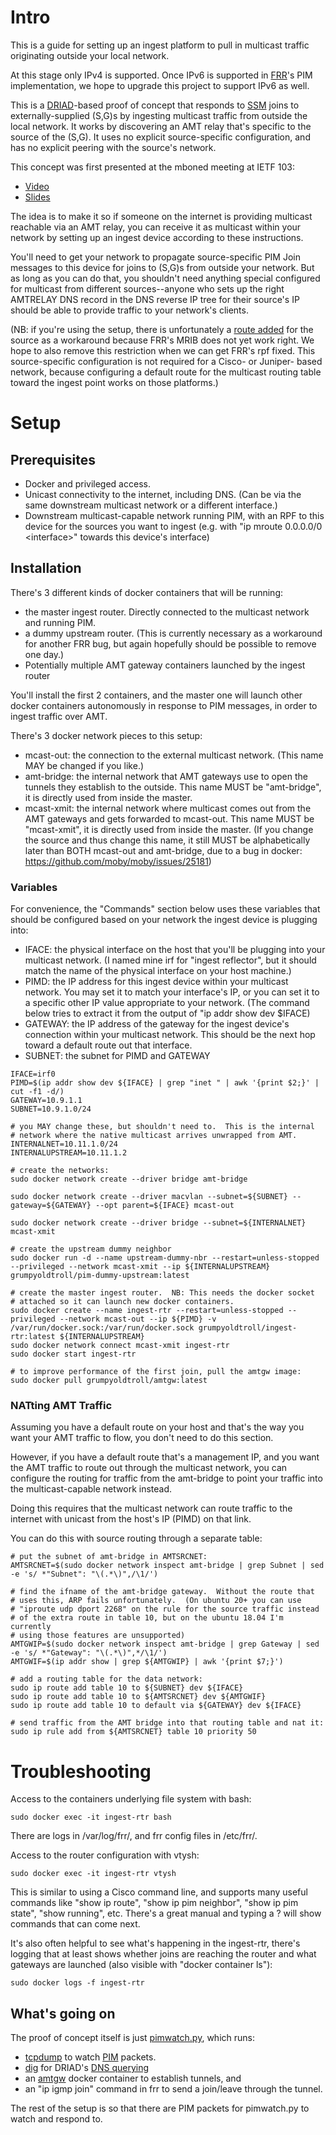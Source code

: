 # Intro

This is a guide for setting up an ingest platform to pull in multicast
traffic originating outside your local network.

At this stage only IPv4 is supported.  Once IPv6 is supported in
[FRR](https://frrouting.org/)'s PIM implementation, we hope to upgrade this project to support
IPv6 as well.

This is a [DRIAD](https://tools.ietf.org/html/rfc8777)-based proof of concept that responds to [SSM](https://tools.ietf.org/html/rfc4607) joins to externally-supplied (S,G)s by ingesting multicast traffic from outside the local network.  It works by discovering an AMT relay that's specific to the source of the (S,G).  It uses no explicit source-specific configuration, and has no explicit peering with the source's network.

This concept was first presented at the mboned meeting at IETF 103:

 * [Video](https://www.youtube.com/watch?v=bCy7j-DoGGc&t=56m38s)
 * [Slides](https://datatracker.ietf.org/meeting/103/materials/slides-103-mboned-draft-jholland-mboned-driad-amt-discovery-00)

The idea is to make it so if someone on the internet is providing multicast
reachable via an AMT relay, you can receive it as multicast within your
network by setting up an ingest device according to these instructions.

You'll need to get your network to propagate source-specific PIM Join
messages to this device for joins to (S,G)s from outside your network.  But
as long as you can do that, you shouldn't need anything special configured
for multicast from different sources--anyone who sets up the right
AMTRELAY DNS record in the DNS reverse IP tree for their source's IP
should be able to provide traffic to your network's clients.

(NB: if you're using the <sample-network> setup, there is unfortunately a
[route added](sample-network/border-rtr/etc/frr/staticd.conf) for the source
as a workaround because FRR's MRIB does not yet work right.  We hope to
also remove this restriction when we can get FRR's rpf fixed.  This
source-specific configuration is not required for a Cisco- or Juniper-
based network, because configuring a default route for the multicast
routing table toward the ingest point works on those platforms.)

# Setup

## Prerequisites

  - Docker and privileged access.
  - Unicast connectivity to the internet, including DNS.  (Can be via the same downstream multicast network or a different interface.)
  - Downstream multicast-capable network running PIM, with an RPF to this device for the sources you want to ingest (e.g. with "ip mroute 0.0.0.0/0 \<interface\>" towards this device's interface)

## Installation

There's 3 different kinds of docker containers that will be running:
 - the master ingest router.  Directly connected to the multicast network and running PIM.
 - a dummy upstream router.  (This is currently necessary as a workaround for another FRR bug, but again hopefully should be possible to remove one day.)
 - Potentially multiple AMT gateway containers launched by the ingest router

You'll install the first 2 containers, and the master one will launch other
docker containers autonomously in response to PIM messages, in order to
ingest traffic over AMT.

There's 3 docker network pieces to this setup:
 - mcast-out: the connection to the external multicast network.  (This name MAY be changed if you like.)
 - amt-bridge: the internal network that AMT gateways use to open the tunnels they establish to the outside.  This name MUST be "amt-bridge", it is directly used from inside the master.
 - mcast-xmit: the internal network where multicast comes out from the AMT gateways and gets forwarded to mcast-out.  This name MUST be "mcast-xmit", it is directly used from inside the master.  (If you change the source and thus change this name, it still MUST be alphabetically later than BOTH mcast-out and amt-bridge, due to a bug in docker: https://github.com/moby/moby/issues/25181)

### Variables

For convenience, the "Commands" section below uses these variables that should be configured based on your network the ingest device is plugging into:

  - IFACE:  the physical interface on the host that you'll be plugging into your multicast network.  (I named mine irf for "ingest reflector", but it should match the name of the physical interface on your host machine.)
  - PIMD: the IP address for this ingest device within your multicast network. You may set it to match your interface's IP, or you can set it to a specific other IP value appropriate to your network. (The command below tries to extract it from the output of "ip addr show dev $IFACE)
  - GATEWAY: the IP address of the gateway for the ingest device's connection within your multicast network.  This should be the next hop toward a default route out that interface.
  - SUBNET: the subnet for PIMD and GATEWAY

~~~
IFACE=irf0
PIMD=$(ip addr show dev ${IFACE} | grep "inet " | awk '{print $2;}' | cut -f1 -d/)
GATEWAY=10.9.1.1
SUBNET=10.9.1.0/24

# you MAY change these, but shouldn't need to.  This is the internal
# network where the native multicast arrives unwrapped from AMT.
INTERNALNET=10.11.1.0/24
INTERNALUPSTREAM=10.11.1.2

# create the networks:
sudo docker network create --driver bridge amt-bridge

sudo docker network create --driver macvlan --subnet=${SUBNET} --gateway=${GATEWAY} --opt parent=${IFACE} mcast-out

sudo docker network create --driver bridge --subnet=${INTERNALNET} mcast-xmit

# create the upstream dummy neighbor
sudo docker run -d --name upstream-dummy-nbr --restart=unless-stopped --privileged --network mcast-xmit --ip ${INTERNALUPSTREAM} grumpyoldtroll/pim-dummy-upstream:latest

# create the master ingest router.  NB: This needs the docker socket
# attached so it can launch new docker containers.
sudo docker create --name ingest-rtr --restart=unless-stopped --privileged --network mcast-out --ip ${PIMD} -v /var/run/docker.sock:/var/run/docker.sock grumpyoldtroll/ingest-rtr:latest ${INTERNALUPSTREAM}
sudo docker network connect mcast-xmit ingest-rtr
sudo docker start ingest-rtr

# to improve performance of the first join, pull the amtgw image:
sudo docker pull grumpyoldtroll/amtgw:latest
~~~

### NATting AMT Traffic

Assuming you have a default route on your host and that's the way
you want your AMT traffic to flow, you don't need to do this section.

However, if you have a default route that's a management IP, and you
want the AMT traffic to route out through the multicast network, you
can configure the routing for traffic from the amt-bridge to point
your traffic into the multicast-capable network instead.

Doing this requires that the multicast network can route traffic to
the internet with unicast from the host's IP (PIMD) on that link.

You can do this with source routing through a separate table:

~~~
# put the subnet of amt-bridge in AMTSRCNET:
AMTSRCNET=$(sudo docker network inspect amt-bridge | grep Subnet | sed -e 's/ *"Subnet": "\(.*\)",/\1/')

# find the ifname of the amt-bridge gateway.  Without the route that
# uses this, ARP fails unfortunately.  (On ubuntu 20+ you can use
# "iproute udp dport 2268" on the rule for the source traffic instead
# of the extra route in table 10, but on the ubuntu 18.04 I'm currently
# using those features are unsupported)
AMTGWIP=$(sudo docker network inspect amt-bridge | grep Gateway | sed -e 's/ *"Gateway": "\(.*\)",*/\1/')
AMTGWIF=$(ip addr show | grep ${AMTGWIP} | awk '{print $7;}')

# add a routing table for the data network:
sudo ip route add table 10 to ${SUBNET} dev ${IFACE}
sudo ip route add table 10 to ${AMTSRCNET} dev ${AMTGWIF}
sudo ip route add table 10 to default via ${GATEWAY} dev ${IFACE}

# send traffic from the AMT bridge into that routing table and nat it:
sudo ip rule add from ${AMTSRCNET} table 10 priority 50
~~~

# Troubleshooting

Access to the containers underlying file system with bash:

~~~
sudo docker exec -it ingest-rtr bash
~~~

There are logs in /var/log/frr/, and frr config files in /etc/frr/.

Access to the router configuration with vtysh:

~~~
sudo docker exec -it ingest-rtr vtysh
~~~

This is similar to using a Cisco command line, and supports many
useful commands like "show ip route", "show ip pim neighbor", 
"show ip pim state", "show running", etc.  There's a great manual
and typing a ? will show commands that can come next.

It's also often helpful to see what's happening in the ingest-rtr, there's
logging that at least shows whether joins are reaching the router and
what gateways are launched (also visible with "docker container ls"):

~~~
sudo docker logs -f ingest-rtr
~~~

## What's going on

The proof of concept itself is just [pimwatch.py](src/pimwatch.py), which runs:

 * [tcpdump](https://manpages.debian.org/stretch/tcpdump/tcpdump.8.en.html) to watch [PIM](https://tools.ietf.org/html/rfc7761) packets.
 * [dig](https://manpages.debian.org/stretch/dnsutils/dig.1.en.html) for DRIAD's [DNS querying](https://tools.ietf.org/html/draft-ietf-mboned-driad-amt-discovery-01#section-2.2)
 * an [amtgw](https://hub.docker.com/r/grumpyoldtroll/amtgw) docker container to establish tunnels, and
 * an "ip igmp join" command in frr to send a join/leave through the tunnel.

The rest of the setup is so that there are PIM packets for pimwatch.py to watch and respond to.

